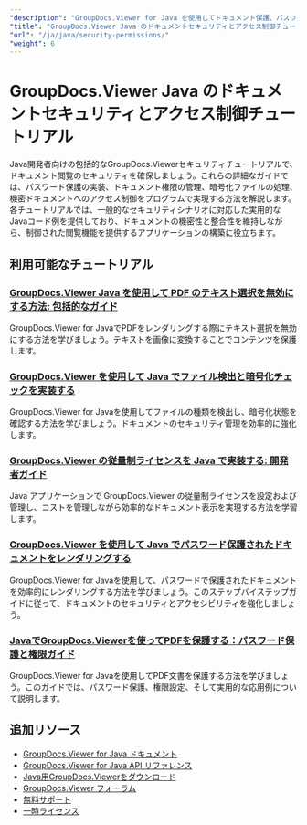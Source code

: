 ```yaml
---
"description": "GroupDocs.Viewer for Java を使用してドキュメント保護、パスワード セキュリティ、およびアクセス制御を実装するためのステップ バイ ステップのチュートリアル。"
"title": "GroupDocs.Viewer Java のドキュメントセキュリティとアクセス制御チュートリアル"
"url": "/ja/java/security-permissions/"
"weight": 6
---
```


# GroupDocs.Viewer Java のドキュメントセキュリティとアクセス制御チュートリアル

Java開発者向けの包括的なGroupDocs.Viewerセキュリティチュートリアルで、ドキュメント閲覧のセキュリティを確保しましょう。これらの詳細なガイドでは、パスワード保護の実装、ドキュメント権限の管理、暗号化ファイルの処理、機密ドキュメントへのアクセス制御をプログラムで実現する方法を解説します。各チュートリアルでは、一般的なセキュリティシナリオに対応した実用的なJavaコード例を提供しており、ドキュメントの機密性と整合性を維持しながら、制御された閲覧機能を提供するアプリケーションの構築に役立ちます。

## 利用可能なチュートリアル

### [GroupDocs.Viewer Java を使用して PDF のテキスト選択を無効にする方法: 包括的なガイド](./disable-text-selection-groupdocs-viewer-java/)
GroupDocs.Viewer for JavaでPDFをレンダリングする際にテキスト選択を無効にする方法を学びましょう。テキストを画像に変換することでコンテンツを保護します。

### [GroupDocs.Viewer を使用して Java でファイル検出と暗号化チェックを実装する](./groupdocs-viewer-java-file-detection-encryption/)
GroupDocs.Viewer for Javaを使用してファイルの種類を検出し、暗号化状態を確認する方法を学びましょう。ドキュメントのセキュリティ管理を効率的に強化します。

### [GroupDocs.Viewer の従量制ライセンスを Java で実装する: 開発者ガイド](./groupdocs-viewer-java-metered-license-setup-guide/)
Java アプリケーションで GroupDocs.Viewer の従量制ライセンスを設定および管理し、コストを管理しながら効率的なドキュメント表示を実現する方法を学習します。

### [GroupDocs.Viewer を使用して Java でパスワード保護されたドキュメントをレンダリングする](./render-password-protected-documents-groupdocs-viewer-java/)
GroupDocs.Viewer for Javaを使用して、パスワードで保護されたドキュメントを効率的にレンダリングする方法を学びましょう。このステップバイステップガイドに従って、ドキュメントのセキュリティとアクセシビリティを強化しましょう。

### [JavaでGroupDocs.Viewerを使ってPDFを保護する：パスワード保護と権限ガイド](./protect-pdf-groupdocs-viewer-java/)
GroupDocs.Viewer for Javaを使用してPDF文書を保護する方法を学びましょう。このガイドでは、パスワード保護、権限設定、そして実用的な応用例について説明します。

## 追加リソース

- [GroupDocs.Viewer for Java ドキュメント](https://docs.groupdocs.com/viewer/java/)
- [GroupDocs.Viewer for Java API リファレンス](https://reference.groupdocs.com/viewer/java/)
- [Java用GroupDocs.Viewerをダウンロード](https://releases.groupdocs.com/viewer/java/)
- [GroupDocs.Viewer フォーラム](https://forum.groupdocs.com/c/viewer/9)
- [無料サポート](https://forum.groupdocs.com/)
- [一時ライセンス](https://purchase.groupdocs.com/temporary-license/)